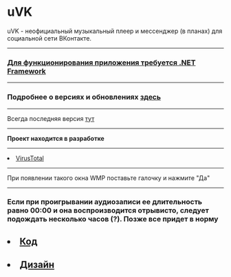 # uVK
uVK - неофициальный музыкальный плеер и мессенджер (в планах)  для социальной сети ВКонтакте.
<hr>
<h3><a href="https://www.microsoft.com/ru-RU/download/details.aspx?id=17851">Для функционирования приложения требуется .NET Framework</a></h3>
<hr>
<h3> Подробнее о версиях и обновлениях <a href="https://github.com/h10ne/uVK/releases">здесь</a> </h3>
<hr>
Всегда последняя версия <a href="https://yadi.sk/d/mwxqWhWLgYOGtA">тут</a>
<hr>
<b>Проект находится в разработке</b>
<hr>
<li><a href="https://www.virustotal.com/gui/file/977c8380a44b577200e0271959f27278ed6e86e3ad06254d503a8713f8f9c9ad/detection">VirusTotal</a></li></h2>
<hr>
При появлении такого окна WMP поставьте галочку и нажмите "Да"
</hr>
<hr>
<h3>Если при проигрывании аудиозаписи ее длительность равно 00:00 и она воспроизводится отрывисто, следует подождать несколько часов (?). Позже все придет в норму</h3>
</hr>
<h2><li><a href="https://github.com/h10ne">Код</a></li></h2>
<h2><li><a href="https://github.com/dr0b99">Дизайн</a></li></h2>
